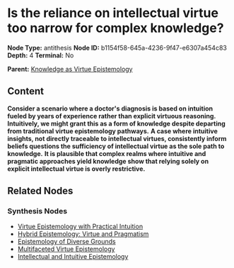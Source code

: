 # Is the reliance on intellectual virtue too narrow for complex knowledge?

**Node Type:** antithesis
**Node ID:** b1154f58-645a-4236-9f47-e6307a454c83
**Depth:** 4
**Terminal:** No

**Parent:** [Knowledge as Virtue Epistemology](knowledge-as-virtue-epistemology-synthesis-03320e5f-abfd-40c2-919b-400066a7343d.md)

## Content

**Consider a scenario where a doctor's diagnosis is based on intuition fueled by years of experience rather than explicit virtuous reasoning. Intuitively, we might grant this as a form of knowledge despite departing from traditional virtue epistemology pathways.**
**A case where intuitive insights, not directly traceable to intellectual virtues, consistently inform beliefs questions the sufficiency of intellectual virtue as the sole path to knowledge.**
**It is plausible that complex realms where intuitive and pragmatic approaches yield knowledge show that relying solely on explicit intellectual virtue is overly restrictive.**

## Related Nodes

### Synthesis Nodes

- [Virtue Epistemology with Practical Intuition](virtue-epistemology-with-practical-intuition-synthesis-dc066ccd-3b87-45c2-a105-5029c574b639.md)
- [Hybrid Epistemology: Virtue and Pragmatism](hybrid-epistemology-virtue-and-pragmatism-synthesis-19936c6c-a253-40ae-b885-b01a85230b2d.md)
- [Epistemology of Diverse Grounds](epistemology-of-diverse-grounds-synthesis-4536f0a8-0ea1-4b8c-9dd6-4c34e1af4e98.md)
- [Multifaceted Virtue Epistemology](multifaceted-virtue-epistemology-synthesis-52166aa3-ce48-47ec-afba-e49c0efdbb4c.md)
- [Intellectual and Intuitive Epistemology](intellectual-and-intuitive-epistemology-synthesis-208dc1bc-71cd-43cf-bb63-e4e07ff383f2.md)
